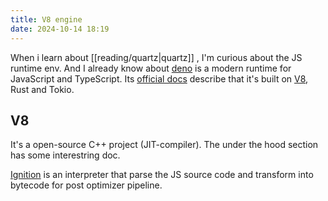 ```yaml
---
title: V8 engine
date: 2024-10-14 18:19
---
```

When i learn about [[reading/quartz|quartz]] , I'm curious about the JS runtime env. And I already know about [deno](https://github.com/denoland/deno) is a modern runtime for JavaScript and TypeScript. Its [official docs](https://docs.deno.com/runtime/) describe that it's built on [V8](https://v8.dev/docs), Rust and Tokio.

## V8
It's a open-source C++ project (JIT-compiler). The under the hood section has some interestring doc. 

[Ignition](https://v8.dev/blog/ignition-interpreter) is an interpreter that parse the JS source code and transform into bytecode for post optimizer pipeline.
